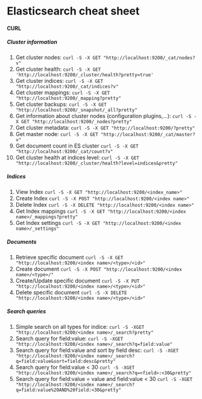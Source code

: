 # Elasticsearch cheat sheet


#### CURL

##### Cluster information
1. Get cluster nodes:
	```curl -S -X GET "http://localhost:9200/_cat/nodes?v"```
2. Get cluster health:
	```curl -S -X GET 'http://localhost:9200/_cluster/health?pretty=true'```
3. Get cluster indices:
    ```curl -S -X GET "http://localhost:9200/_cat/indices?v"```
4. Get cluster mappings:
	```curl -S -X GET "http://localhost:9200/_mapping?pretty"```
6. Get cluster backups:
	```curl -S -X GET "http://localhost:9200/_snapshot/_all?pretty"```
7. Get information about cluster nodes (configuration plugins,…):
	```curl -S -X GET "http://localhost:9200/_nodes?pretty"```
8. Get cluster metadata:
	```curl -S -X GET "http://localhost:9200/?pretty"```
9. Get master node:
	```curl -S -X GET "http://localhost:9200/_cat/master?v"```
10. Get document count in ES cluster
	```curl -S -X GET "http://localhost:9200/_cat/count?v"```
11. Get cluster health at indices level:
	```curl -S -X GET "http://localhost:9200/_cluster/health?level=indices&pretty"```


##### Indices
1. View Index
	```curl -S -X GET "http://localhost:9200/<index_name>"```
2. Create Index
	```curl -S -X POST "http://localhost:9200/<index name>"```
3. Delete Index
	```curl -S -X DELETE "http://localhost:9200/<index name>"```
4. Get Index mappings
	```curl -S -X GET "http://localhost:9200/<index name>/_mappings?pretty"```
5. Get Index settings
	```curl -S -X GET "http://localhost:9200/<index name>/_settings"```

##### Documents
1. Retrieve specific document
	```curl -S -X GET "http://localhost:9200/<index name>/<type>/<id>"```
2. Create document
	```curl -S -X POST "http://localhost:9200/<index name>/<type>/"```
3. Create/Update specific document
	```curl -S -X PUT "http://localhost:9200/<index name>/<type>/<id>"```
4. Delete specific document
	```curl -S -X DELETE "http://localhost:9200/<index name>/<type>/<id>"```




##### Search queries
1. Simple search on all types for indice:
	```curl -S -XGET "http://localhost:9200/<index name>/_search?pretty"```
2. Search query for field:value:
	```curl -S -XGET "http://localhost:9200/<index name>/_search?q=field:value"```
3. Search query for field:value and sort by field desc:
	```curl -S -XGET "http://localhost:9200/<index name>/_search?q=field:value&sort=field:desc&pretty"```
4. Search query for field:value < 30
	```curl -S -XGET "http://localhost:9200/<index name>/_search?q=<field>:<30&pretty"```
5. Search query for field:value = value and field:value < 30
	```curl -S -XGET "http://localhost:9200/<index name>/_search?q=field:value%20AND%20field:<30&pretty"```

